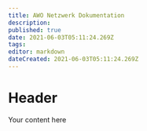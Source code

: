 ```yaml
---
title: AWO Netzwerk Dokumentation
description: 
published: true
date: 2021-06-03T05:11:24.269Z
tags: 
editor: markdown
dateCreated: 2021-06-03T05:11:24.269Z
---
```


# Header
Your content here